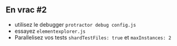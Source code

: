 ## En vrac #2

* utilisez le debugger `protractor debug config.js`
* essayez `elementexplorer.js`
* Parallelisez vos tests `shardTestFiles: true` et `maxInstances: 2`